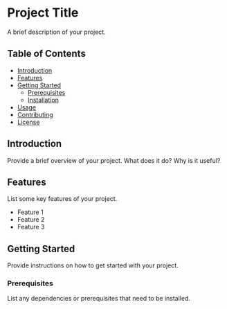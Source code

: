 # Project Title

A brief description of your project.

## Table of Contents

- [Introduction](#introduction)
- [Features](#features)
- [Getting Started](#getting-started)
  - [Prerequisites](#prerequisites)
  - [Installation](#installation)
- [Usage](#usage)
- [Contributing](#contributing)
- [License](#license)

## Introduction

Provide a brief overview of your project. What does it do? Why is it useful?

## Features

List some key features of your project.

- Feature 1
- Feature 2
- Feature 3

## Getting Started

Provide instructions on how to get started with your project.

### Prerequisites

List any dependencies or prerequisites that need to be installed.

